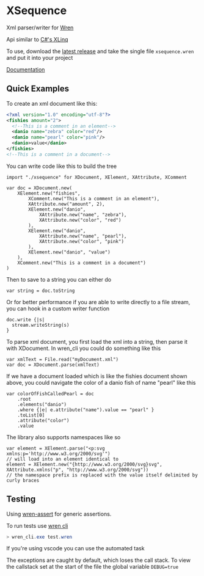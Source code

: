 # XSequence

Xml parser/writer for [Wren](https://wren.io/)

Api similar to [C#'s XLinq](https://docs.microsoft.com/en-us/dotnet/standard/linq/linq-xml-overview)

To use, download the [latest release](https://github.com/Deijin27/wren-xsequence/releases/latest) and take the single file `xsequence.wren` and put it into your project

[Documentation](https://github.com/Deijin27/wren-xsequence/blob/master/docs.md)

## Quick Examples

To create an xml document like this:

```xml
<?xml version="1.0" encoding="utf-8"?>
<fishies amount="2">
  <!--This is a comment in an element-->
  <danio name="zebra" color="red"/>
  <danio name="pearl" color="pink"/>
  <danio>value</danio>
</fishies>
<!--This is a comment in a document-->
```

You can write code like this to build the tree

```wren
import "./xsequence" for XDocument, XElement, XAttribute, XComment

var doc = XDocument.new(
    XElement.new("fishies",
        XComment.new("This is a comment in an element"),
        XAttribute.new("amount", 2),
        XElement.new("danio",
            XAttribute.new("name", "zebra"),
            XAttribute.new("color", "red")
        ),
        XElement.new("danio",
            XAttribute.new("name", "pearl"),
            XAttribute.new("color", "pink")
        ),
        XElement.new("danio", "value")
    ),
    XComment.new("This is a comment in a document")
)
```

Then to save to a string you can either do 

```wren
var string = doc.toString
```

Or for better performance if you are able to write directly to a file stream, you can hook in a custom writer function

```wren
doc.write {|s|
  stream.writeString(s)
}
```

To parse xml document, you first load the xml into a string, then parse it with XDocument. In wren_cli you could do something like this

```wren
var xmlText = File.read("myDocument.xml")
var doc = XDocument.parse(xmlText)
```

If we have a document loaded which is like the fishies document shown above, you could navigate the color of a danio fish of name "pearl" like this

```wren
var colorOfFishCalledPearl = doc
    .root
    .elements("danio")
    .where {|e| e.attribute("name").value == "pearl" }
    .toList[0]
    .attribute("color")
    .value
```

The library also supports namespaces like so

```wren
var element = XElement.parse("<p:svg xmlns:p='http://www.w3.org/2000/svg'")
// will load into an element identical to
element = XElement.new("{http://www.w3.org/2000/svg}svg", XAttribute.xmlns("p", "http://www.w3.org/2000/svg"))
// the namespace prefix is replaced with the value itself delimited by curly braces
```

## Testing

Using [wren-assert](https://github.com/RobLoach/wren-assert) for generic assertions.

To run tests use [wren cli](https://github.com/wren-lang/wren-cli)

```powershell
> wren_cli.exe test.wren
```

If you're using vscode you can use the automated task

The exceptions are caught by default, which loses the call stack. To view the callstack set at the start of the file the global variable `DEBUG=true`
